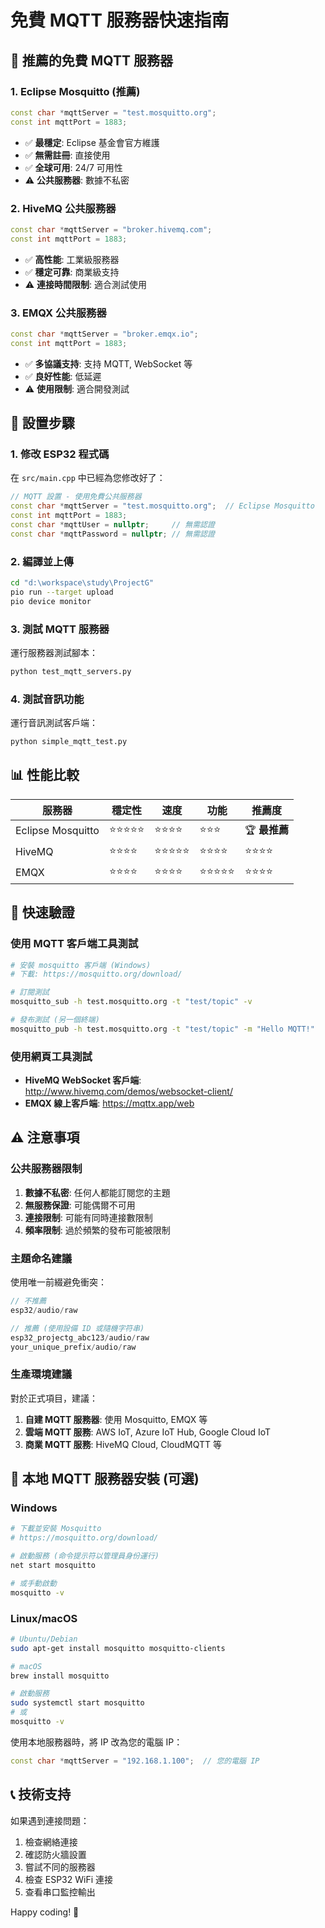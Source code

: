 # 免費 MQTT 服務器快速指南

## 🎯 **推薦的免費 MQTT 服務器**

### 1. **Eclipse Mosquitto (推薦)**

```cpp
const char *mqttServer = "test.mosquitto.org";
const int mqttPort = 1883;
```

- ✅ **最穩定**: Eclipse 基金會官方維護
- ✅ **無需註冊**: 直接使用
- ✅ **全球可用**: 24/7 可用性
- ⚠️ **公共服務器**: 數據不私密

### 2. **HiveMQ 公共服務器**

```cpp
const char *mqttServer = "broker.hivemq.com";
const int mqttPort = 1883;
```

- ✅ **高性能**: 工業級服務器
- ✅ **穩定可靠**: 商業級支持
- ⚠️ **連接時間限制**: 適合測試使用

### 3. **EMQX 公共服務器**

```cpp
const char *mqttServer = "broker.emqx.io";
const int mqttPort = 1883;
```

- ✅ **多協議支持**: 支持 MQTT, WebSocket 等
- ✅ **良好性能**: 低延遲
- ⚠️ **使用限制**: 適合開發測試

## 🔧 **設置步驟**

### 1. 修改 ESP32 程式碼

在 `src/main.cpp` 中已經為您修改好了：

```cpp
// MQTT 設置 - 使用免費公共服務器
const char *mqttServer = "test.mosquitto.org";  // Eclipse Mosquitto
const int mqttPort = 1883;
const char *mqttUser = nullptr;     // 無需認證
const char *mqttPassword = nullptr; // 無需認證
```

### 2. 編譯並上傳

```bash
cd "d:\workspace\study\ProjectG"
pio run --target upload
pio device monitor
```

### 3. 測試 MQTT 服務器

運行服務器測試腳本：

```bash
python test_mqtt_servers.py
```

### 4. 測試音訊功能

運行音訊測試客戶端：

```bash
python simple_mqtt_test.py
```

## 📊 **性能比較**

| 服務器 | 穩定性 | 速度 | 功能 | 推薦度 |
|--------|--------|------|------|--------|
| Eclipse Mosquitto | ⭐⭐⭐⭐⭐ | ⭐⭐⭐⭐ | ⭐⭐⭐ | 🏆 **最推薦** |
| HiveMQ | ⭐⭐⭐⭐ | ⭐⭐⭐⭐⭐ | ⭐⭐⭐⭐ | ⭐⭐⭐⭐ |
| EMQX | ⭐⭐⭐⭐ | ⭐⭐⭐⭐ | ⭐⭐⭐⭐⭐ | ⭐⭐⭐⭐ |

## 🚀 **快速驗證**

### 使用 MQTT 客戶端工具測試

```bash
# 安裝 mosquitto 客戶端 (Windows)
# 下載: https://mosquitto.org/download/

# 訂閱測試
mosquitto_sub -h test.mosquitto.org -t "test/topic" -v

# 發布測試 (另一個終端)
mosquitto_pub -h test.mosquitto.org -t "test/topic" -m "Hello MQTT!"
```

### 使用網頁工具測試

- **HiveMQ WebSocket 客戶端**: <http://www.hivemq.com/demos/websocket-client/>
- **EMQX 線上客戶端**: <https://mqttx.app/web>

## ⚠️ **注意事項**

### 公共服務器限制

1. **數據不私密**: 任何人都能訂閱您的主題
2. **無服務保證**: 可能偶爾不可用
3. **連接限制**: 可能有同時連接數限制
4. **頻率限制**: 過於頻繁的發布可能被限制

### 主題命名建議

使用唯一前綴避免衝突：

```cpp
// 不推薦
esp32/audio/raw

// 推薦 (使用設備 ID 或隨機字符串)
esp32_projectg_abc123/audio/raw
your_unique_prefix/audio/raw
```

### 生產環境建議

對於正式項目，建議：

1. **自建 MQTT 服務器**: 使用 Mosquitto, EMQX 等
2. **雲端 MQTT 服務**: AWS IoT, Azure IoT Hub, Google Cloud IoT
3. **商業 MQTT 服務**: HiveMQ Cloud, CloudMQTT 等

## 🔧 **本地 MQTT 服務器安裝 (可選)**

### Windows

```bash
# 下載並安裝 Mosquitto
# https://mosquitto.org/download/

# 啟動服務 (命令提示符以管理員身份運行)
net start mosquitto

# 或手動啟動
mosquitto -v
```

### Linux/macOS

```bash
# Ubuntu/Debian
sudo apt-get install mosquitto mosquitto-clients

# macOS
brew install mosquitto

# 啟動服務
sudo systemctl start mosquitto
# 或
mosquitto -v
```

使用本地服務器時，將 IP 改為您的電腦 IP：

```cpp
const char *mqttServer = "192.168.1.100";  // 您的電腦 IP
```

## 📞 **技術支持**

如果遇到連接問題：

1. 檢查網絡連接
2. 確認防火牆設置
3. 嘗試不同的服務器
4. 檢查 ESP32 WiFi 連接
5. 查看串口監控輸出

Happy coding! 🎉
